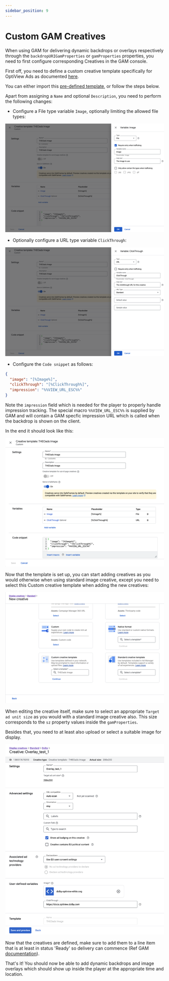 ```yaml
---
sidebar_position: 9
---
```


# Custom GAM Creatives

When using GAM for delivering dynamic backdrops or overlays respectively through the `backdropURIGamProperties` or `gamProperties` properties, you need to first configure corresponding Creatives in the GAM console.

First off, you need to define a custom creative template specifically for OptiView Ads as documented [here](https://support.google.com/admanager/answer/1138308#custom-templates).

You can either import this [pre-defined template](pathname:///ads/templates/OptiView_Ads_gam_template.json), or follow the steps below.

Apart from assigning a `Name` and optional `Description`, you need to perform the following changes:

- Configure a File type variable `Image`, optionally limiting the allowed file types:

![Configure a File type variable `Image`](../assets/img/gam_image_1.png)

- Optionally configure a URL type variable `ClickThrough`:

![Configure a URL type variable `ClickThrough`](../assets/img/gam_image_2.png)

- Configure the `Code snippet` as follows:

```json
{
  "image": "[%Image%]",
  "clickThrough": "[%ClickThrough%]",
  "impression": "%%VIEW_URL_ESC%%"
}
```

Note the `impression` field which is needed for the player to properly handle impression tracking. The special macro `%%VIEW_URL_ESC%%` is supplied by GAM and will contain a GAM specfic impression URL which is called when the backdrop is shown on the client.

In the end it should look like this:

![Create custom creative template](../assets/img/gam_image_3.png)

Now that the template is set up, you can start adding creatives as you would otherwise when using standard image creative, except you need to select this Custom creative template when adding the new creatives:

![Create custom creative template](../assets/img/gam_image_4.png)

When editing the creative itself, make sure to select an appropriate `Target ad unit size` as you would with a standard image creative also. This size corresponds to the `sz` property values inside the `gamProperties`.

Besides that, you need to at least also upload or select a suitable image for display.

![Create custom creative template](../assets/img/gam_image_5.png)

Now that the creatives are defined, make sure to add them to a line item that is at least in status 'Ready' so delivery can commence (Ref GAM [documentation](https://support.google.com/admanager/answer/82991?hl=en&ref_topic=7506394&sjid=17311913585360515246-EU)).

That's it! You should now be able to add dynamic backdrops and image overlays which should show up inside the player at the appropriate time and location.
